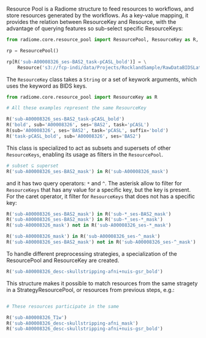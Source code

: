 Resource Pool is a Radiome structure to feed resources to workflows, and store resources generated by the workflows. As a key-value mapping, it provides the relation between ResourceKey and Resource, with the advantage of querying features so sub-select specific ResourceKeys:

```python
from radiome.core.resource_pool import ResourcePool, ResourceKey as R, Resource

rp = ResourcePool()

rp[R('sub-A00008326_ses-BAS2_task-pCASL_bold')] = \
    Resource('s3://fcp-indi/data/Projects/RocklandSample/RawDataBIDSLatest/sub-A00008326/ses-BAS2/func/sub-A00008326_ses-BAS2_task-pCASL_bold.nii.gz')
```

The `ResourceKey` class takes a `String` or a set of keywork arguments, which uses the keyword as BIDS keys.

```python
from radiome.core.resource_pool import ResourceKey as R

# All these examples represent the same ResourceKey

R('sub-A00008326_ses-BAS2_task-pCASL_bold')
R('bold', sub='A00008326', ses='BAS2', task='pCASL')
R(sub='A00008326', ses='BAS2', task='pCASL', suffix='bold')
R('task-pCASL_bold', sub='A00008326', ses='BAS2')
```

This class is specialized to act as subsets and supersets of other `ResourceKeys`, enabling its usage as filters in the `ResourcePool`.

```python
# subset ⊆ superset
R('sub-A00008326_ses-BAS2_mask') in R('sub-A00008326_mask')
```

and it has two query operators: `*` and `^`. The asterisk allow to filter for `ResourceKeys` that has any value for a specific key, but the key is present. For the caret operator, it filter for `ResourceKeys` that does not has a specific key:

```python
R('sub-A00008326_ses-BAS2_mask') in R('sub-*_ses-BAS2_mask')
R('sub-A00008326_ses-BAS2_mask') in R('sub-*_ses-*_mask')
R('sub-A00008326_mask') not in R('sub-A00008326_ses-*_mask')

R('sub-A00008326_mask') in R('sub-A00008326_ses-^_mask')
R('sub-A00008326_ses-BAS2_mask') not in R('sub-A00008326_ses-^_mask')
```

To handle different preprocessing strategies, a specialization of the ResourcePool and ResourceKey are created.

```python
R('sub-A00008326_desc-skullstripping-afni+nuis-gsr_bold')
```

This structure makes it possible to match resources from the same stragety in a StrategyResourcePool, or resources from previous steps, e.g.:

```python

# These resources participate in the same

R('sub-A00008326_T1w')
R('sub-A00008326_desc-skullstripping-afni_mask')
R('sub-A00008326_desc-skullstripping-afni+nuis-gsr_bold')
```
